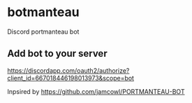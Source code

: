 # botmanteau
Discord portmanteau bot

## Add bot to your server
https://discordapp.com/oauth2/authorize?client_id=667018446198013973&scope=bot

Inpsired by https://github.com/jamcowl/PORTMANTEAU-BOT
